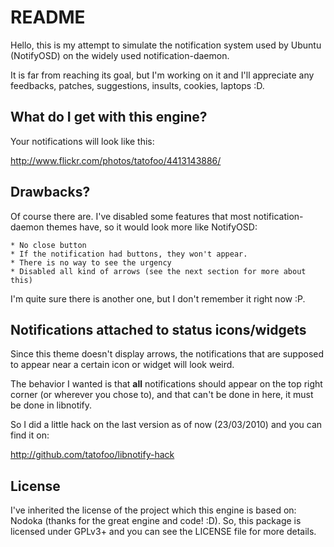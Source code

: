 README
======
Hello, this is my attempt to simulate the notification system used by Ubuntu 
(NotifyOSD) on the widely used notification-daemon.

It is far from reaching its goal, but I'm working on it and I'll appreciate 
any feedbacks, patches, suggestions, insults, cookies, laptops :D.

What do I get with this engine?
-------------------------------
Your notifications will look like this:

http://www.flickr.com/photos/tatofoo/4413143886/

Drawbacks?
----------
Of course there are. I've disabled some features that most notification-daemon 
themes have, so it would look more like NotifyOSD:

    * No close button
    * If the notification had buttons, they won't appear.
    * There is no way to see the urgency
    * Disabled all kind of arrows (see the next section for more about this)

I'm quite sure there is another one, but I don't remember it right now :P.

Notifications attached to status icons/widgets
----------------------------------------------
Since this theme doesn't display arrows, the notifications that are supposed
to appear near a certain icon or widget will look weird. 

The behavior I wanted is that **all** notifications should appear on the top
right corner (or wherever you chose to), and that can't be done in here, it
must be done in libnotify.

So I did a little hack on the last version as of now (23/03/2010) and you can 
find it on:

http://github.com/tatofoo/libnotify-hack

License
-------
I've inherited the license of the project which this engine is based on: 
Nodoka (thanks for the great engine and code! :D). So, this package is 
licensed under GPLv3+ and you can see the LICENSE file for more details.
